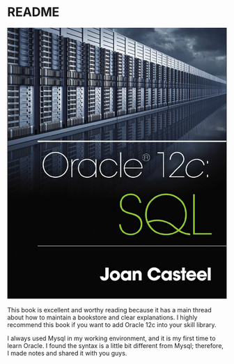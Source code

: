 # README

![Screen Shot 2020-05-10 at 9.57.21 PM](.gitbook/assets/snapshot.png)

This book is excellent and worthy reading because it has a main thread about how to maintain a bookstore and clear explanations. I highly recommend this book if you want to add Oracle 12c into your skill library.

I always used Mysql in my working environment, and it is my first time to learn Oracle. I found the syntax is a little bit different from Mysql; therefore, I made notes and shared it with you guys.

